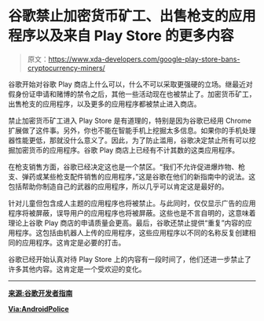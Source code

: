 # 谷歌禁止加密货币矿工、出售枪支的应用程序以及来自 Play Store 的更多内容

> 原文：<https://www.xda-developers.com/google-play-store-bans-cryptocurrency-miners/>

谷歌开始对谷歌 Play 商店上什么可以，什么不可以采取更强硬的立场。继最近对假身份证申请和赌博的禁令之后，其他一些活动现在也被禁止了。加密货币矿工，出售枪支的应用程序，以及更多的应用程序都被禁止进入商店。

禁止加密货币矿工进入 Play Store 是有道理的，特别是因为谷歌已经用 Chrome 扩展做了这件事。另外，你也不能在智能手机上挖掘太多信息。如果你的手机处理器性能更低，那就没什么意义了。因此，为了防止滥用，谷歌决定禁止所有可以挖掘加密货币的应用程序。谷歌 Play 商店上已经有不计其数的这类应用程序。

在枪支销售方面，谷歌已经决定这也是一个禁区。“我们不允许促进爆炸物、枪支、弹药或某些枪支配件销售的应用程序，”这是谷歌在他们的新指南中的说法。这包括帮助你制造自己的武器的应用程序，所以几乎可以肯定这是最好的。

针对儿童但包含成人主题的应用程序也将被禁止。与此同时，仅仅显示广告的应用程序将被屏蔽，误导用户的应用程序也将被屏蔽。这些也是不言自明的，这意味着理论上谷歌 Play 商店的申请质量会更高。最后，谷歌还禁止提供“重复”内容的应用程序。这包括由机器人上传的应用程序，这些应用程序以不同的名称反复创建相同的应用程序。这肯定是必要的打击。

谷歌已经开始认真对待 Play Store 上的内容有一段时间了，他们还进一步禁止了许多其他内容。这肯定是一个受欢迎的变化。

* * *

[**来源:谷歌开发者指南**](https://play.google.com/about/restricted-content/inappropriate-content/dangerous-products/)

[**Via:AndroidPolice**](https://www.androidpolice.com/2018/07/26/google-bans-crypto-miners-repetitive-content-play-store/)